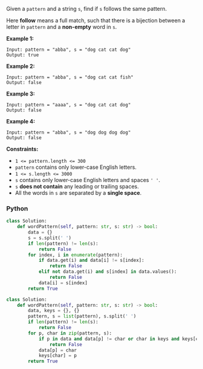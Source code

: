 Given a  `pattern`  and a string  `s`, find if  `s` follows the same pattern.

Here  **follow**  means a full match, such that there is a bijection between a letter in  `pattern`  and a  **non-empty**  word in  `s`.

**Example 1:**
```
Input: pattern = "abba", s = "dog cat cat dog"
Output: true
```

**Example 2:**
```
Input: pattern = "abba", s = "dog cat cat fish"
Output: false
```

**Example 3:**
```
Input: pattern = "aaaa", s = "dog cat cat dog"
Output: false
```

**Example 4:**
```
Input: pattern = "abba", s = "dog dog dog dog"
Output: false
```

**Constraints:**
-   `1 <= pattern.length <= 300`
-   `pattern`  contains only lower-case English letters.
-   `1 <= s.length <= 3000`
-   `s`  contains only lower-case English letters and spaces  `' '`.
-   `s`  **does not contain**  any leading or trailing spaces.
-   All the words in  `s`  are separated by a  **single space**.


### Python
```python
class Solution:
    def wordPattern(self, pattern: str, s: str) -> bool:
        data = {}
        s = s.split(' ')
        if len(pattern) != len(s):
            return False
        for index, i in enumerate(pattern):
            if data.get(i) and data[i] != s[index]:
                return False
            elif not data.get(i) and s[index] in data.values():
                return False
            data[i] = s[index]
        return True
```

```python
class Solution:
    def wordPattern(self, pattern: str, s: str) -> bool:
        data, keys = {}, {}
        pattern, s = list(pattern), s.split(' ')
        if len(pattern) != len(s):
            return False
        for p, char in zip(pattern, s):
            if p in data and data[p] != char or char in keys and keys[char] != p:
                return False
            data[p] = char
            keys[char] = p
        return True
```